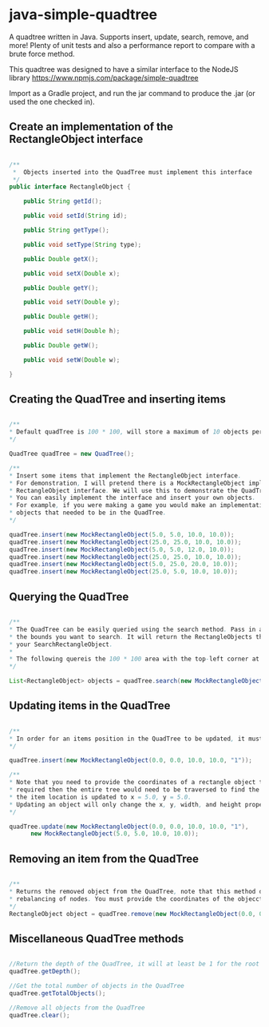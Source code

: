 # java-simple-quadtree
A quadtree written in Java. Supports insert, update, search, remove, and more! Plenty of unit tests and also a performance report to compare with a brute force method. 

This quadtree was designed to have a similar interface to the NodeJS library https://www.npmjs.com/package/simple-quadtree

Import as a Gradle project, and run the jar command to produce the .jar (or used the one checked in).

## Create an implementation of the RectangleObject interface

```java

/**
 *  Objects inserted into the QuadTree must implement this interface
 */
public interface RectangleObject {

    public String getId();

    public void setId(String id);

    public String getType();

    public void setType(String type);

    public Double getX();

    public void setX(Double x);

    public Double getY();

    public void setY(Double y);

    public Double getH();

    public void setH(Double h);

    public Double getW();

    public void setW(Double w);

}
```

## Creating the QuadTree and inserting items
```java

/**
* Default quadTree is 100 * 100, will store a maximum of 10 objects per node, and will grow to a depth of 5.
*/

QuadTree quadTree = new QuadTree();

/**
* Insert some items that implement the RectangleObject interface.
* For demonstration, I will pretend there is a MockRectangleObject implementation of the 
* RectangleObject interface. We will use this to demonstrate the QuadTree functions.
* You can easily implement the interface and insert your own objects. 
* For example, if you were making a game you would make an implementation for each of your game's 
* objects that needed to be in the QuadTree. 
*/

quadTree.insert(new MockRectangleObject(5.0, 5.0, 10.0, 10.0));
quadTree.insert(new MockRectangleObject(25.0, 25.0, 10.0, 10.0));
quadTree.insert(new MockRectangleObject(5.0, 5.0, 12.0, 10.0));
quadTree.insert(new MockRectangleObject(25.0, 25.0, 10.0, 10.0));
quadTree.insert(new MockRectangleObject(5.0, 25.0, 20.0, 10.0));
quadTree.insert(new MockRectangleObject(25.0, 5.0, 10.0, 10.0));

```
## Querying the QuadTree

```java

/**
* The QuadTree can be easily queried using the search method. Pass in a SearchRectangleObject with
* the bounds you want to search. It will return the RectangleObjects that overlap with 
* your SearchRectangleObject.
*
* The following quereis the 100 * 100 area with the top-left corner at x = 0, y = 0
*/

List<RectangleObject> objects = quadTree.search(new MockRectangleObject(0.0, 0.0, 100.0, 100.0));

```

## Updating items in the QuadTree
```java

/**
* In order for an items position in the QuadTree to be updated, it must be given an Id when it is inserted.
*/

quadTree.insert(new MockRectangleObject(0.0, 0.0, 10.0, 10.0, "1"));

/**
* Note that you need to provide the coordinates of a rectangle object to move it. If only an Id were
* required then the entire tree would need to be traversed to find the object. In this example, 
* the item location is updated to x = 5.0, y = 5.0. 
* Updating an object will only change the x, y, width, and height properties of that object.
*/

quadTree.update(new MockRectangleObject(0.0, 0.0, 10.0, 10.0, "1"), 
      new MockRectangleObject(5.0, 5.0, 10.0, 10.0));

```
## Removing an item from the QuadTree
```java

/**
* Returns the removed object from the QuadTree, note that this method does not currently cause any 
* rebalancing of nodes. You must provide the coordinates of the objecct to remove, as well as the id.
*/
RectangleObject object = quadTree.remove(new MockRectangleObject(0.0, 0.0, 5.0, 5.0, "1"));

```

## Miscellaneous QuadTree methods
```java

//Return the depth of the QuadTree, it will at least be 1 for the root node
quadTree.getDepth();

//Get the total number of objects in the QuadTree
quadTree.getTotalObjects();

//Remove all objects from the QuadTree
quadTree.clear();

```
